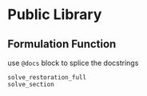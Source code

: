 # Public Library

## Formulation Function
use `@docs` block to splice the docstrings
```@docs
solve_restoration_full
solve_section
```
